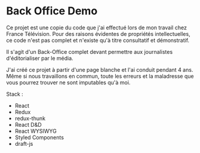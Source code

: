 # Back Office Demo

Ce projet est une copie du code que j'ai effectué lors de mon travail chez France Télévision. Pour des raisons évidentes de propriétés intellectuelles, ce code n'est pas complet et n'existe qu'à titre consultatif et démonstratif.

Il s'agit d'un Back-Office complet devant permettre aux journalistes d'éditorialiser par le média. 

J'ai créé ce projet à partir d'une page blanche et l'ai conduit pendant 4 ans. Même si nous travaillons en commun, toute les erreurs et la maladresse que vous pourrez trouver ne sont imputables qu'à moi.

Stack : 
  - React
  - Redux
  - redux-thunk
  - React D&D
  - React WYSIWYG
  - Styled Components
  - draft-js

